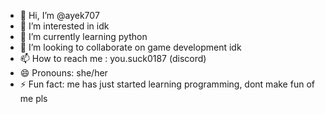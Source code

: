 - 👋 Hi, I’m @ayek707
- 👀 I’m interested in idk
- 🌱 I’m currently learning python
- 💞️ I’m looking to collaborate on game development idk 
- 📫 How to reach me : you.suck0187 (discord)
- 😄 Pronouns: she/her
- ⚡ Fun fact: me has just started learning programming, dont make fun of me pls 

<!---
ayek707/ayek707 is a ✨ special ✨ repository because its `README.md` (this file) appears on your GitHub profile.
You can click the Preview link to take a look at your changes.
--->

